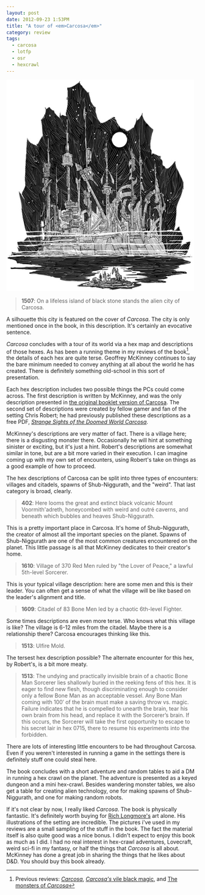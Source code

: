 ```yaml
---
layout: post
date: 2012-09-23 1:53PM
title: "A tour of <em>Carcosa</em>"
category: review
tags:
  - carcosa
  - lotfp
  - osr
  - hexcrawl
---
```


<img src="/assets/img/city-of-carcosa.jpg" width="492px" style="margin:0 auto">

> **1507**: On a lifeless island of black stone stands the alien city of Carcosa.

A silhouette this city is featured on the cover of _Carcosa_. The city is only mentioned once in the book, in this description. It's certainly an evocative sentence.

_Carcosa_ concludes with a tour of its world via a hex map and descriptions of those hexes. As has been a running theme in my reviews of the book[^1], the details of each hex are quite terse. Geoffrey McKinney continues to say the bare minimum needed to convey anything at all about the world he has created. There is definitely something old-school in this sort of presentation.

Each hex description includes two possible things the PCs could come across. The first description is written by McKinney, and was the only description presented in [the original booklet version of Carcosa][booklet]. The second set of descriptions were created by fellow gamer and fan of the setting Chris Robert; he had previously published these descriptions as a free PDF, [_Strange Sights of the Doomed World Carcosa_][doomed].

McKinney's descriptions are very matter of fact. There is a village here; there is a disgusting monster there. Occasionally he will hint at something sinister or exciting, but it's just a hint. Robert's descriptions are somewhat similar in tone, but are a bit more varied in their execution. I can imagine coming up with my own set of encounters, using Robert's take on things as a good example of how to proceed.

The hex descriptions of Carcosa can be split into three types of encounters: villages and citadels, spawns of Shub-Niggurath, and the "weird". That last category is broad, clearly.

> **402**: Here looms the great and extinct black volcanic Mount Voormith'adreth, honeycombed with weird and outré caverns, and beneath which bubbles and heaves Shub-Niggurath.

This is a pretty important place in Carcosa. It's home of Shub-Niggurath, the creator of almost all the important species on the planet. Spawns of Shub-Niggurath are one of the most common creatures encountered on the planet. This little passage is all that McKinney dedicates to their creator's home.

> **1610**: Village of 370 Red Men ruled by "the Lover of Peace," a lawful 5th-level Sorcerer.

This is your typical village description: here are some men and this is their leader. You can often get a sense of what the village will be like based on the leader's alignment and title.

> **1609**: Citadel of 83 Bone Men led by a chaotic 6th-level Fighter.

Some times descriptions are even more terse. Who knows what this village is like? The village is 6-12 miles from the citadel. Maybe there is a relationship there? Carcosa encourages thinking like this.

> **1513**: Ulfire Mold.

The tersest hex description possible? The alternate encounter for this hex, by Robert's, is a bit more meaty.

> **1513**: The undying and practically invisible brain of a chaotic Bone Man Sorcerer lies shallowly buried in the reeking fens of this hex. It is eager to find new flesh, though discriminating enough to consider only a fellow Bone Man as an acceptable vessel. Any Bone Man coming with 100′ of the brain must make a saving throw vs. magic. Failure indicates that he is compelled to unearth the brain, tear his own brain from his head, and replace it with the Sorcerer’s brain. If this occurs, the Sorcerer will take the first opportunity to escape to his secret lair in hex 0715, there to resume his experiments into the forbidden.

There are lots of interesting little encounters to be had throughout Carcosa. Even if you weren't interested in running a game in the settings there is definitely stuff one could steal here.

The book concludes with a short adventure and random tables to aid a DM in running a hex crawl on the planet. The adventure is presented as a keyed dungeon and a mini hex-crawl. Besides wandering monster tables, we also get a table for creating alien technology, one for making spawns of Shub-Niggurath, and one for making random robots.

If it's not clear by now, I really liked _Carcosa_. The book is physically fantastic. It's definitely worth buying for [Rich Longmore's][art] art alone. His illustrations of the setting are incredible. The pictures i've used in my reviews are a small sampling of the stuff in the book. The fact the material itself is also quite good was a nice bonus. I didn't expect to enjoy this book as much as I did. I had no real interest in hex-crawl adventures, Lovecraft, weird sci-fi in my fantasy, or half the things that _Carcosa_ is all about. McKinney has done a great job in sharing the things that he likes about D&D. You should buy this book already.

[^1]: Previous reviews: [_Carcosa_][i], [_Carcosa's_ vile black magic][ii], and [The monsters of _Carcosa_][iii]

[booklet]: http://index.rpg.net/display-entry.phtml?mainid=13196
[doomed]: http://index.rpg.net/display-entry.phtml?mainid=13864
[art]: http://richlongmoreillustration.blogspot.ca/
[i]: /blog/carcosa-i
[ii]: /blog/carcosa-ii
[iii]: /blog/carcosa-iii
[carcosa-img]: /assets/img/city-of-carcosa.jpg